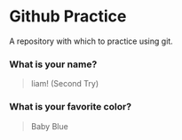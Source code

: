 # Github Practice

A repository with which to practice using git.

### What is your name?

> liam! (Second Try)


### What is your favorite color?

> Baby Blue